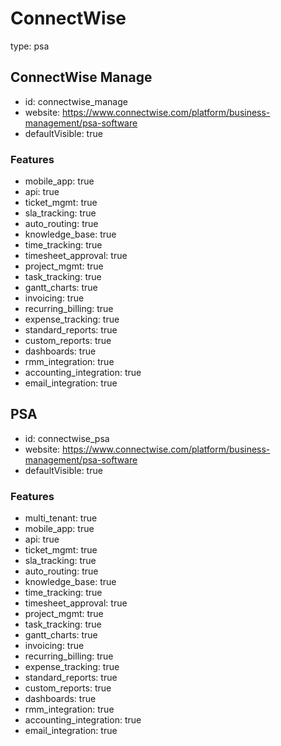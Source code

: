 # ConnectWise
type: psa

## ConnectWise Manage
- id: connectwise_manage
- website: https://www.connectwise.com/platform/business-management/psa-software
- defaultVisible: true

### Features
- mobile_app: true
- api: true
- ticket_mgmt: true
- sla_tracking: true
- auto_routing: true
- knowledge_base: true
- time_tracking: true
- timesheet_approval: true
- project_mgmt: true
- task_tracking: true
- gantt_charts: true
- invoicing: true
- recurring_billing: true
- expense_tracking: true
- standard_reports: true
- custom_reports: true
- dashboards: true
- rmm_integration: true
- accounting_integration: true
- email_integration: true

## PSA
- id: connectwise_psa
- website: https://www.connectwise.com/platform/business-management/psa-software
- defaultVisible: true

### Features
- multi_tenant: true
- mobile_app: true
- api: true
- ticket_mgmt: true
- sla_tracking: true
- auto_routing: true
- knowledge_base: true
- time_tracking: true
- timesheet_approval: true
- project_mgmt: true
- task_tracking: true
- gantt_charts: true
- invoicing: true
- recurring_billing: true
- expense_tracking: true
- standard_reports: true
- custom_reports: true
- dashboards: true
- rmm_integration: true
- accounting_integration: true
- email_integration: true 